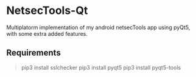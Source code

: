 # NetsecTools-Qt
Multiplatorm implementation of my android netsecTools app using pyQt5, with some extra added features.

## Requirements
> pip3 install sslchecker
> pip3 install pyqt5
> pip3 install pyqt5-tools
